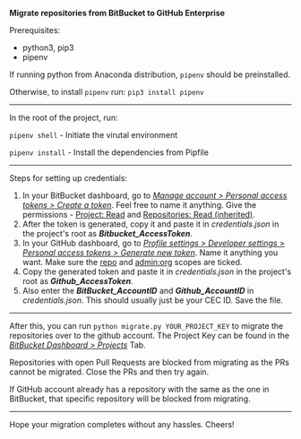 **Migrate repositories from BitBucket to GitHub Enterprise**

Prerequisites:

- python3, pip3
- pipenv

If running python from Anaconda distribution, `pipenv` should be preinstalled.

Otherwise, to install `pipenv` run: `pip3 install pipenv`

------

In the root of the project, run:

`pipenv shell` - Initiate the virutal environment

`pipenv install` - Install the dependencies from Pipfile

------

Steps for setting up credentials:

1. In your BitBucket dashboard, go to *<u>Manage account > Personal access tokens > Create a token</u>*. Feel free to name it anything. Give the permissions - <u>Project: Read</u> and <u>Repositories: Read (inherited)</u>.
2. After the token is generated, copy it and paste it in *credentials.json* in the project's root as ***Bitbucket_AccessToken***.
3. In your GitHub dashboard, go to *<u>Profile settings > Developer settings > Personal access tokens > Generate new token</u>*. Name it anything you want. Make sure the <u>repo</u> and <u>admin:org</u> scopes are ticked.
4. Copy the generated token and paste it in *credentials.json* in the project's root as ***Github_AccessToken***.
5. Also enter the ***BitBucket_AccountID*** and ***Github_AccountID*** in *credentials.json*. This should usually just be your CEC ID. Save the file.

------

After this, you can run `python migrate.py YOUR_PROJECT_KEY` to migrate the repositories over to the github account. The Project Key can be found in the *<u>BitBucket Dashboard > Projects</u>* Tab.

Repositories with open Pull Requests are blocked from migrating as the PRs cannot be migrated. Close the PRs and then try again.

If GitHub account already has a repository with the same as the one in BitBucket, that specific repository will be blocked from migrating.

------

Hope your migration completes without any hassles. Cheers!